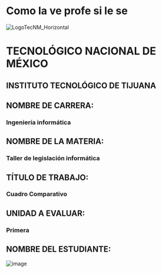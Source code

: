 # Como la ve profe si le se
![LogoTecNM_Horizontal](https://user-images.githubusercontent.com/101742408/160739752-3ab4ba83-01d7-49b6-9ede-3ab2478f0696.svg)
# **TECNOLÓGICO NACIONAL DE MÉXICO**
## INSTITUTO TECNOLÓGICO DE TIJUANA 
## NOMBRE DE CARRERA: 
### Ingeniería informática
## NOMBRE DE LA MATERIA: 
### Taller de legislación informática
## TÍTULO DE TRABAJO: 
### Cuadro Comparativo
## UNIDAD A EVALUAR: 
### Primera
## NOMBRE DEL ESTUDIANTE: 
![image](https://user-images.githubusercontent.com/101742408/160739968-aad8bce6-a634-492b-9ae5-01b657f46850.png)

